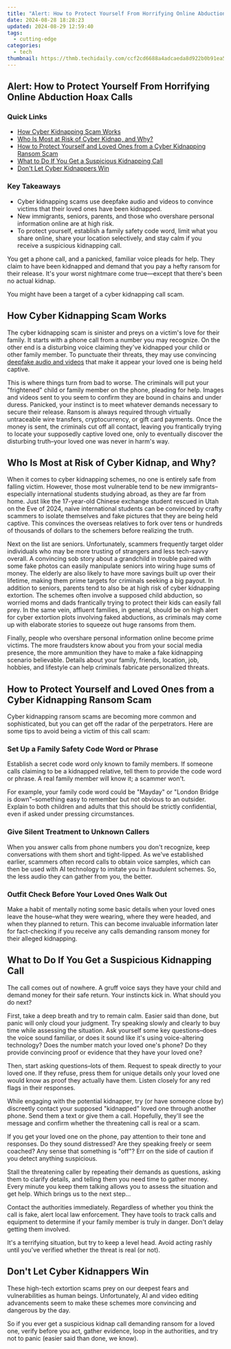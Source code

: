 ```yaml
---
title: "Alert: How to Protect Yourself From Horrifying Online Abduction Hoax Calls"
date: 2024-08-28 18:28:23
updated: 2024-08-29 12:59:40
tags:
  - cutting-edge
categories:
  - tech
thumbnail: https://thmb.techidaily.com/ccf2cd6688a4adcaeda8d922b0b91ea561ec3cf2936a8b4a71d20d4455d103fb.jpg
---
```


## Alert: How to Protect Yourself From Horrifying Online Abduction Hoax Calls

### Quick Links

* [How Cyber Kidnapping Scam Works](https://ai-video-editing.techidaily.com/new-2024-approved-add-stylish-text-to-videos/)
* [Who Is Most at Risk of Cyber Kidnap, and Why?](https://android-location.techidaily.com/fake-android-location-without-rooting-for-your-samsung-galaxy-s21-fe-5g-2023-drfone-by-drfone-virtual/)
* [How to Protect Yourself and Loved Ones from a Cyber Kidnapping Ransom Scam](https://android-pokemon-go.techidaily.com/ultimate-guide-to-catch-the-regional-located-pokemon-for-oppo-reno-10-5g-drfone-by-drfone-virtual-android/)
* [What to Do If You Get a Suspicious Kidnapping Call](https://extra-lessons.techidaily.com/unveiling-the-secrets-to-premieres-full-screen-mode/)
* [Don't Let Cyber Kidnappers Win](https://activate-lock.techidaily.com/what-you-want-to-know-about-two-factor-authentication-for-icloud-on-your-iphone-11-pro-by-drfone-ios/)

### Key Takeaways

* Cyber kidnapping scams use deepfake audio and videos to convince victims that their loved ones have been kidnapped.
* New immigrants, seniors, parents, and those who overshare personal information online are at high risk.
* To protect yourself, establish a family safety code word, limit what you share online, share your location selectively, and stay calm if you receive a suspicious kidnapping call.

 You get a phone call, and a panicked, familiar voice pleads for help. They claim to have been kidnapped and demand that you pay a hefty ransom for their release. It's your worst nightmare come true—except that there's been no actual kidnap.

 You might have been a target of a cyber kidnapping call scam.

##  How Cyber Kidnapping Scam Works

 The cyber kidnapping scam is sinister and preys on a victim's love for their family. It starts with a phone call from a number you may recognize. On the other end is a disturbing voice claiming they've kidnapped your child or other family member. To punctuate their threats, they may use convincing [deepfake audio and videos](https://android-frp.techidaily.com/in-2024-how-can-we-bypass-gionee-f3-pro-frp-by-drfone-android/) that make it appear your loved one is being held captive.

 This is where things turn from bad to worse. The criminals will put your "frightened" child or family member on the phone, pleading for help. Images and videos sent to you seem to confirm they are bound in chains and under duress. Panicked, your instinct is to meet whatever demands necessary to secure their release. Ransom is always required through virtually untraceable wire transfers, cryptocurrency, or gift card payments. Once the money is sent, the criminals cut off all contact, leaving you frantically trying to locate your supposedly captive loved one, only to eventually discover the disturbing truth–your loved one was never in harm's way.

##  Who Is Most at Risk of Cyber Kidnap, and Why?

 When it comes to cyber kidnapping schemes, no one is entirely safe from falling victim. However, those most vulnerable tend to be new immigrants–especially international students studying abroad, as they are far from home. Just like the 17-year-old Chinese exchange student rescued in Utah on the Eve of 2024, naive international students can be convinced by crafty scammers to isolate themselves and fake pictures that they are being held captive. This convinces the overseas relatives to fork over tens or hundreds of thousands of dollars to the schemers before realizing the truth.

 Next on the list are seniors. Unfortunately, scammers frequently target older individuals who may be more trusting of strangers and less tech-savvy overall. A convincing sob story about a grandchild in trouble paired with some fake photos can easily manipulate seniors into wiring huge sums of money. The elderly are also likely to have more savings built up over their lifetime, making them prime targets for criminals seeking a big payout. In addition to seniors, parents tend to also be at high risk of cyber kidnapping extortion. The schemes often involve a supposed child abduction, so worried moms and dads frantically trying to protect their kids can easily fall prey. In the same vein, affluent families, in general, should be on high alert for cyber extortion plots involving faked abductions, as criminals may come up with elaborate stories to squeeze out huge ransoms from them.

 Finally, people who overshare personal information online become prime victims. The more fraudsters know about you from your social media presence, the more ammunition they have to make a fake kidnapping scenario believable. Details about your family, friends, location, job, hobbies, and lifestyle can help criminals fabricate personalized threats.

##  How to Protect Yourself and Loved Ones from a Cyber Kidnapping Ransom Scam

 Cyber kidnapping ransom scams are becoming more common and sophisticated, but you can get off the radar of the perpetrators. Here are some tips to avoid being a victim of this call scam:

###  Set Up a Family Safety Code Word or Phrase

 Establish a secret code word only known to family members. If someone calls claiming to be a kidnapped relative, tell them to provide the code word or phrase. A real family member will know it; a scammer won't.

 For example, your family code word could be "Mayday" or "London Bridge is down"–something easy to remember but not obvious to an outsider. Explain to both children and adults that this should be strictly confidential, even if asked under pressing circumstances.

###  Give Silent Treatment to Unknown Callers

 When you answer calls from phone numbers you don't recognize, keep conversations with them short and tight-lipped. As we've established earlier, scammers often record calls to obtain voice samples, which can then be used with AI technology to imitate you in fraudulent schemes. So, the less audio they can gather from you, the better.

###  Outfit Check Before Your Loved Ones Walk Out

 Make a habit of mentally noting some basic details when your loved ones leave the house–what they were wearing, where they were headed, and when they planned to return. This can become invaluable information later for fact-checking if you receive any calls demanding ransom money for their alleged kidnapping.

##  What to Do If You Get a Suspicious Kidnapping Call

 The call comes out of nowhere. A gruff voice says they have your child and demand money for their safe return. Your instincts kick in. What should you do next?

 First, take a deep breath and try to remain calm. Easier said than done, but panic will only cloud your judgment. Try speaking slowly and clearly to buy time while assessing the situation. Ask yourself some key questions–does the voice sound familiar, or does it sound like it's using voice-altering technology? Does the number match your loved one's phone? Do they provide convincing proof or evidence that they have your loved one?

 Then, start asking questions–lots of them. Request to speak directly to your loved one. If they refuse, press them for unique details only your loved one would know as proof they actually have them. Listen closely for any red flags in their responses.

 While engaging with the potential kidnapper, try (or have someone close by) discreetly contact your supposed "kidnapped" loved one through another phone. Send them a text or give them a call. Hopefully, they'll see the message and confirm whether the threatening call is real or a scam.

 If you get your loved one on the phone, pay attention to their tone and responses. Do they sound distressed? Are they speaking freely or seem coached? Any sense that something is "off"? Err on the side of caution if you detect anything suspicious.

 Stall the threatening caller by repeating their demands as questions, asking them to clarify details, and telling them you need time to gather money. Every minute you keep them talking allows you to assess the situation and get help. Which brings us to the next step...

 Contact the authorities immediately. Regardless of whether you think the call is fake, alert local law enforcement. They have tools to track calls and equipment to determine if your family member is truly in danger. Don't delay getting them involved.

 It's a terrifying situation, but try to keep a level head. Avoid acting rashly until you've verified whether the threat is real (or not).

##  Don't Let Cyber Kidnappers Win

 These high-tech extortion scams prey on our deepest fears and vulnerabilities as human beings. Unfortunately, AI and video editing advancements seem to make these schemes more convincing and dangerous by the day.

 So if you ever get a suspicious kidnap call demanding ransom for a loved one, verify before you act, gather evidence, loop in the authorities, and try not to panic (easier said than done, we know).

<ins class="adsbygoogle"
     style="display:block"
     data-ad-format="autorelaxed"
     data-ad-client="ca-pub-7571918770474297"
     data-ad-slot="1223367746"></ins>



<ins class="adsbygoogle"
     style="display:block"
     data-ad-client="ca-pub-7571918770474297"
     data-ad-slot="8358498916"
     data-ad-format="auto"
     data-full-width-responsive="true"></ins>
